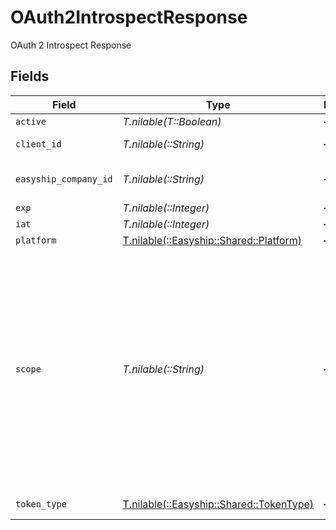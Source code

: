# OAuth2IntrospectResponse

OAuth 2 Introspect Response


## Fields

| Field                                                                                                                                                                      | Type                                                                                                                                                                       | Required                                                                                                                                                                   | Description                                                                                                                                                                |
| -------------------------------------------------------------------------------------------------------------------------------------------------------------------------- | -------------------------------------------------------------------------------------------------------------------------------------------------------------------------- | -------------------------------------------------------------------------------------------------------------------------------------------------------------------------- | -------------------------------------------------------------------------------------------------------------------------------------------------------------------------- |
| `active`                                                                                                                                                                   | *T.nilable(T::Boolean)*                                                                                                                                                    | :heavy_minus_sign:                                                                                                                                                         | N/A                                                                                                                                                                        |
| `client_id`                                                                                                                                                                | *T.nilable(::String)*                                                                                                                                                      | :heavy_minus_sign:                                                                                                                                                         | OAuth 2 Client ID                                                                                                                                                          |
| `easyship_company_id`                                                                                                                                                      | *T.nilable(::String)*                                                                                                                                                      | :heavy_minus_sign:                                                                                                                                                         | Easyship Company ID                                                                                                                                                        |
| `exp`                                                                                                                                                                      | *T.nilable(::Integer)*                                                                                                                                                     | :heavy_minus_sign:                                                                                                                                                         | N/A                                                                                                                                                                        |
| `iat`                                                                                                                                                                      | *T.nilable(::Integer)*                                                                                                                                                     | :heavy_minus_sign:                                                                                                                                                         | N/A                                                                                                                                                                        |
| `platform`                                                                                                                                                                 | [T.nilable(::Easyship::Shared::Platform)](../../models/shared/platform.md)                                                                                                 | :heavy_minus_sign:                                                                                                                                                         | N/A                                                                                                                                                                        |
| `scope`                                                                                                                                                                    | *T.nilable(::String)*                                                                                                                                                      | :heavy_minus_sign:                                                                                                                                                         | OAuth 2 Scopes separated by space. All Enterprise and Public API scopes are supported, but they must be allowed on the Enterprise API Client Application on the Dashboard. |
| `token_type`                                                                                                                                                               | [T.nilable(::Easyship::Shared::TokenType)](../../models/shared/tokentype.md)                                                                                               | :heavy_minus_sign:                                                                                                                                                         | OAuth 2 Token Type                                                                                                                                                         |